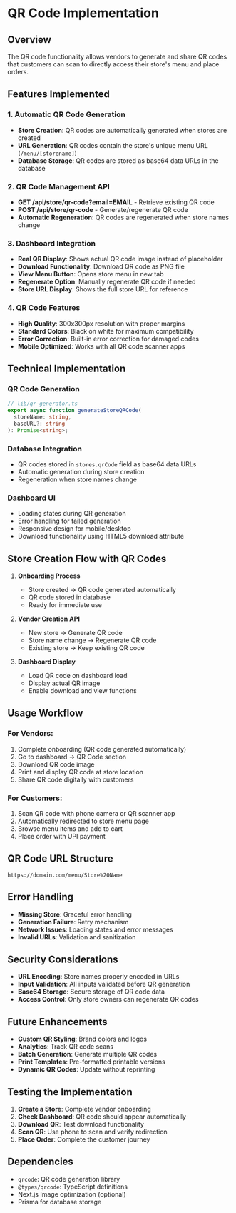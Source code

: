 # QR Code Implementation

## Overview

The QR code functionality allows vendors to generate and share QR codes that customers can scan to directly access their store's menu and place orders.

## Features Implemented

### 1. Automatic QR Code Generation

- **Store Creation**: QR codes are automatically generated when stores are created
- **URL Generation**: QR codes contain the store's unique menu URL (`/menu/[storename]`)
- **Database Storage**: QR codes are stored as base64 data URLs in the database

### 2. QR Code Management API

- **GET /api/store/qr-code?email=EMAIL** - Retrieve existing QR code
- **POST /api/store/qr-code** - Generate/regenerate QR code
- **Automatic Regeneration**: QR codes are regenerated when store names change

### 3. Dashboard Integration

- **Real QR Display**: Shows actual QR code image instead of placeholder
- **Download Functionality**: Download QR code as PNG file
- **View Menu Button**: Opens store menu in new tab
- **Regenerate Option**: Manually regenerate QR code if needed
- **Store URL Display**: Shows the full store URL for reference

### 4. QR Code Features

- **High Quality**: 300x300px resolution with proper margins
- **Standard Colors**: Black on white for maximum compatibility
- **Error Correction**: Built-in error correction for damaged codes
- **Mobile Optimized**: Works with all QR code scanner apps

## Technical Implementation

### QR Code Generation

```typescript
// lib/qr-generator.ts
export async function generateStoreQRCode(
  storeName: string,
  baseURL?: string
): Promise<string>;
```

### Database Integration

- QR codes stored in `stores.qrCode` field as base64 data URLs
- Automatic generation during store creation
- Regeneration when store names change

### Dashboard UI

- Loading states during QR generation
- Error handling for failed generation
- Responsive design for mobile/desktop
- Download functionality using HTML5 download attribute

## Store Creation Flow with QR Codes

1. **Onboarding Process**

   - Store created → QR code generated automatically
   - QR code stored in database
   - Ready for immediate use

2. **Vendor Creation API**

   - New store → Generate QR code
   - Store name change → Regenerate QR code
   - Existing store → Keep existing QR code

3. **Dashboard Display**
   - Load QR code on dashboard load
   - Display actual QR image
   - Enable download and view functions

## Usage Workflow

### For Vendors:

1. Complete onboarding (QR code generated automatically)
2. Go to dashboard → QR Code section
3. Download QR code image
4. Print and display QR code at store location
5. Share QR code digitally with customers

### For Customers:

1. Scan QR code with phone camera or QR scanner app
2. Automatically redirected to store menu page
3. Browse menu items and add to cart
4. Place order with UPI payment

## QR Code URL Structure

```
https://domain.com/menu/Store%20Name
```

## Error Handling

- **Missing Store**: Graceful error handling
- **Generation Failure**: Retry mechanism
- **Network Issues**: Loading states and error messages
- **Invalid URLs**: Validation and sanitization

## Security Considerations

- **URL Encoding**: Store names properly encoded in URLs
- **Input Validation**: All inputs validated before QR generation
- **Base64 Storage**: Secure storage of QR code data
- **Access Control**: Only store owners can regenerate QR codes

## Future Enhancements

- **Custom QR Styling**: Brand colors and logos
- **Analytics**: Track QR code scans
- **Batch Generation**: Generate multiple QR codes
- **Print Templates**: Pre-formatted printable versions
- **Dynamic QR Codes**: Update without reprinting

## Testing the Implementation

1. **Create a Store**: Complete vendor onboarding
2. **Check Dashboard**: QR code should appear automatically
3. **Download QR**: Test download functionality
4. **Scan QR**: Use phone to scan and verify redirection
5. **Place Order**: Complete the customer journey

## Dependencies

- `qrcode`: QR code generation library
- `@types/qrcode`: TypeScript definitions
- Next.js Image optimization (optional)
- Prisma for database storage
